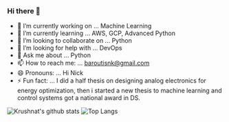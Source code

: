 ### Hi there 👋

- 🔭 I’m currently working on ... Machine Learning 
- 🌱 I’m currently learning ... AWS, GCP, Advanced Python
- 👯 I’m looking to collaborate on ... Python 
- 🤔 I’m looking for help with ...  DevOps
- 💬 Ask me about ... Python
- 📫 How to reach me: ... baroutisnk@gmail.com
- 😄 Pronouns: ...  Hi Nick
- ⚡ Fun fact: ... I did a half thesis on designing analog electronics for energy optimization, then i started a new thesis to machine learning and control systems got a national award in DS.
   


![Krushnat's github stats](https://github-readme-stats.vercel.app/api?username=nikolaosmparoutis&show_icons=true) ![Top Langs](https://github-readme-stats.vercel.app/api/top-langs/?username=nikolaosmparoutis&layout=compact)

